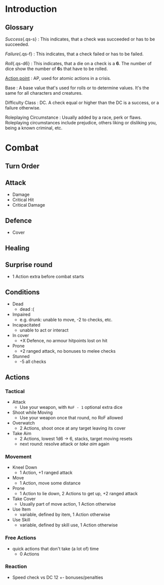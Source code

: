 # Introduction

## Glossary

*Success*{.qs-s}
:   This indicates, that a check was succeeded or has to be succeeded.

*Failure*{.qs-f}
:   This indicates, that a check failed or has to be failed.

*Roll*{.qs-d6}
:   This indicates, that a die on a check is a **6**. The number of dice show
the number of **6**s that have to be rolled.

[Action point](/crisis#actions)
:   AP, used for atomic actions in a crisis.

Base
:   A base value that's used for rolls or to determine values. It's the same for
all characters and creatures.

Difficulty Class
:   DC. A check equal or higher than the DC is a success, or a failure
otherwise.

Roleplaying Circumstance
:   Usually added by a race, perk or flaws. Roleplaying circumstances include
prejudice, others liking or disliking you, being a known criminal, etc.

# Combat
## Turn Order
## Attack
  - Damage
  - Critical Hit
  - Critical Damage
## Defence
  - Cover
## Healing
## Surprise round
  - 1 Action extra before combat starts

## Conditions
- Dead
    - dead :(
- Impaired
    - e.g. drunk: unable to move, -2 to checks, etc.
- Incapacitated
    - unable to act or interact
- In cover
    - +X Defence, no armour hitpoints lost on hit
- Prone
    - +2 ranged attack, no bonuses to melee checks
- Stunned
    - -5 all checks

## Actions

### Tactical
- Attack
    - Use your weapon, with `RoF - 1` optional extra dice
- Shoot while Moving
    - Use your weapon once that round, no RoF allowed
- Overwatch
    - 2 Actions, shoot once at any target leaving its cover
- Take Aim
    - 2 Actions, lowest 1d6 -> 6, stacks, target moving resets
    - next round: resolve attack or *take aim* again

### Movement
- Kneel Down
    - 1 Action, +1 ranged attack
- Move
    - 1 Action, move some distance
- Prone
    - 1 Action to lie down, 2 Actions to get up, +2 ranged attack
- Take Cover
    - Usually part of move action, 1 Action otherwise
- Use Item
    - variable, defined by item, 1 Action otherwise
- Use Skill
    - variable, defined by skill use, 1 Action otherwise

### Free Actions
- quick actions that don't take (a lot of) time
    - 0 Actions

### Reaction
- Speed check vs DC 12 +- bonuses/penalties
